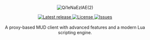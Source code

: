 <div align="center"><p>

![Qi1eNaEzlAE(2)](https://user-images.githubusercontent.com/3767096/210678412-4b594296-9916-4ab2-b17d-15cf33be881d.jpg)


<a href="https://github.com/mmcdole/runes/releases/latest">
  <img alt="Latest release" src="https://img.shields.io/github/v/release/mmcdole/runes?style=for-the-badge&logo=starship&color=C9CBFF&logoColor=D9E0EE&labelColor=302D41" />
</a>
<a href="https://github.com/mmcdole/runes/blob/main/LICENSE">
  <img alt="License" src="https://img.shields.io/github/license/mmcdole/runes?style=for-the-badge&logo=starship&color=ee999f&logoColor=D9E0EE&labelColor=302D41" />
</a>
<a href="https://github.com/mmcdole/runes/issues">
  <img alt="Issues" src="https://img.shields.io/github/issues/mmcdole/runes?style=for-the-badge&logo=bilibili&color=F5E0DC&logoColor=D9E0EE&labelColor=302D41" />
</a>

  
<br>
<br>
A proxy-based MUD client with advanced features and a modern Lua scripting engine.
</div>

